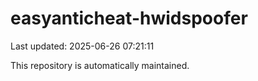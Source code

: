 # easyanticheat-hwidspoofer

Last updated: 2025-06-26 07:21:11

This repository is automatically maintained.
